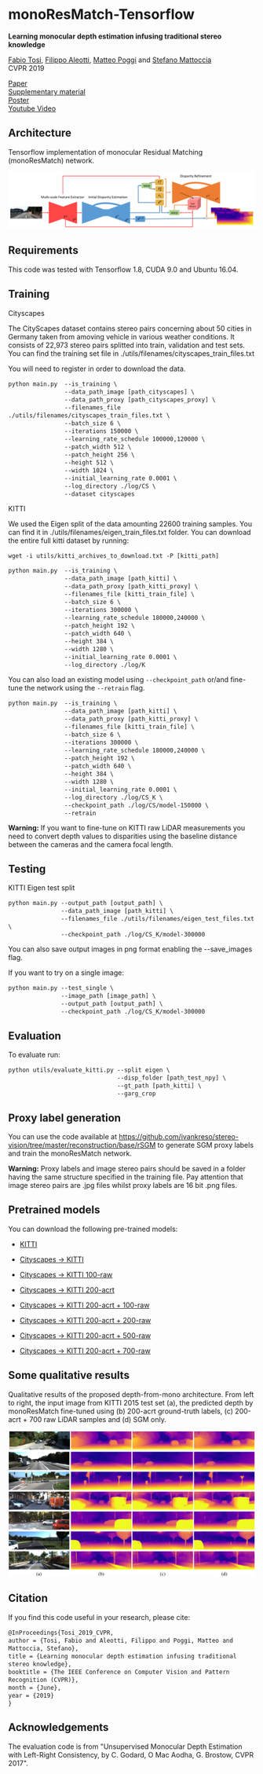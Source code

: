 # monoResMatch-Tensorflow
**Learning monocular depth estimation infusing traditional stereo knowledge**

[Fabio Tosi](https://vision.disi.unibo.it/~ftosi/), [Filippo Aleotti](https://vision.disi.unibo.it/~faleotti/), [Matteo Poggi](https://vision.disi.unibo.it/~mpoggi/) and [Stefano Mattoccia](https://vision.disi.unibo.it/~smatt/Site/Home.html)   
CVPR 2019


[Paper](https://vision.disi.unibo.it/~ftosi/papers/monoResMatch.pdf)   
[Supplementary material](https://vision.disi.unibo.it/~ftosi/papers/monoResMatch_supp.pdf)   
[Poster](https://vision.disi.unibo.it/~ftosi/papers/monoResMatch_poster.pdf)  
[Youtube Video](https://www.youtube.com/watch?v=h6Wo5MqbCY0&t=2s)

## Architecture
Tensorflow implementation of monocular Residual Matching (monoResMatch) network.

![Alt text](./images/architecture.png?raw=true "architecture")


## Requirements
This code was tested with Tensorflow 1.8, CUDA 9.0 and Ubuntu 16.04. 


## Training

Cityscapes

The CityScapes dataset contains stereo pairs concerning about 50 cities in Germany taken from amoving vehicle in various weather conditions. It consists of 22,973 stereo pairs splitted into train, validation and test sets. You can find the training set file in ./utils/filenames/cityscapes_train_files.txt 

You will need to register in order to download the data. 

```shell
python main.py  --is_training \
                --data_path_image [path_cityscapes] \
                --data_path_proxy [path_cityscapes_proxy] \
                --filenames_file ./utils/filenames/cityscapes_train_files.txt \
                --batch_size 6 \
                --iterations 150000 \
                --learning_rate_schedule 100000,120000 \
                --patch_width 512 \
                --patch_height 256 \ 
                --height 512 \ 
                --width 1024 \ 
                --initial_learning_rate 0.0001 \ 
                --log_directory ./log/CS \ 
                --dataset cityscapes
```


KITTI

We used the Eigen split of the data amounting 22600 training samples. You can find it in ./utils/filenames/eigen_train_files.txt folder.
You can download the entire full kitti dataset by running:
```shell
wget -i utils/kitti_archives_to_download.txt -P [kitti_path]
```

```shell
python main.py  --is_training \
                --data_path_image [path_kitti] \ 
                --data_path_proxy [path_kitti_proxy] \
                --filenames_file [kitti_train_file] \
                --batch_size 6 \ 
                --iterations 300000 \
                --learning_rate_schedule 180000,240000 \
                --patch_height 192 \ 
                --patch_width 640 \ 
                --height 384 \ 
                --width 1280 \ 
                --initial_learning_rate 0.0001 \ 
                --log_directory ./log/K 
```

You can also load an existing model using ``` --checkpoint_path ``` or/and fine-tune the network using the ``` --retrain ``` flag.

```shell
python main.py  --is_training \
                --data_path_image [path_kitti] \ 
                --data_path_proxy [path_kitti_proxy] \
                --filenames_file [kitti_train_file] \
                --batch_size 6 \ 
                --iterations 300000 \
                --learning_rate_schedule 180000,240000 \
                --patch_height 192 \ 
                --patch_width 640 \ 
                --height 384 \ 
                --width 1280 \ 
                --initial_learning_rate 0.0001 \ 
                --log_directory ./log/CS_K \ 
                --checkpoint_path ./log/CS/model-150000 \
                --retrain
```

**Warning:** If you want to fine-tune on KITTI raw LiDAR measurements you need to convert depth values to disparities using the baseline distance between the cameras and the camera focal length. 

## Testing

KITTI Eigen test split
```shell
python main.py --output_path [output_path] \ 
               --data_path_image [path_kitti] \
               --filenames_file ./utils/filenames/eigen_test_files.txt \
               --checkpoint_path ./log/CS_K/model-300000
```
You can also save output images in png format enabling the --save_images flag. 

If you want to try on a single image:

```shell
python main.py --test_single \
               --image_path [image_path] \
               --output_path [output_path] \ 
               --checkpoint_path ./log/CS_K/model-300000
```
## Evaluation

To evaluate run:

```shell
python utils/evaluate_kitti.py --split eigen \
                               --disp_folder [path_test_npy] \
                               --gt_path [path_kitti] \ 
                               --garg_crop
```

## Proxy label generation

You can use the code available at https://github.com/ivankreso/stereo-vision/tree/master/reconstruction/base/rSGM to generate SGM proxy labels and train the monoResMatch network. 

**Warning:** Proxy labels and image stereo pairs should be saved in a folder having the same structure specified in the training file. Pay attention that image stereo pairs are .jpg files whilst proxy labels are 16 bit .png files. 



## Pretrained models

You can download the following pre-trained models:


* [KITTI](https://drive.google.com/open?id=1Uw8nKX-0J3D0y8XN9wMN3lzgx9rGpdTy)

* [Cityscapes -> KITTI](https://drive.google.com/open?id=1kM_HGcIug_a4CczYHidXvpoUFuqnLozN)

* [Cityscapes -> KITTI 100-raw](https://drive.google.com/open?id=1hMf7e3Nl709SMzH1DoKAfOt4_dAgcrhw)

* [Cityscapes -> KITTI 200-acrt](https://drive.google.com/open?id=1SxZH4TJpx7WCdearGHuWfui_DCmRbK6n)

* [Cityscapes -> KITTI 200-acrt + 100-raw](https://drive.google.com/open?id=1PDkpgvQjKL4DefU02LcZlUmDlMZRlW0i)

* [Cityscapes -> KITTI 200-acrt + 200-raw](https://drive.google.com/open?id=10idprVLQmrcEJWNq9ea95UvPhow1Azb2)

* [Cityscapes -> KITTI 200-acrt + 500-raw](https://drive.google.com/open?id=1C_Due2smrC1S8qZV6azLCoQY2tWO_aW0)

* [Cityscapes -> KITTI 200-acrt + 700-raw](https://drive.google.com/open?id=1jNVCOvbhjW6HhH5h7fK2p3RKrDH868D7)


## Some qualitative results
Qualitative results of the proposed depth-from-mono architecture. From left to right, the input image from KITTI 2015 test set (a), the predicted depth by monoResMatch fine-tuned using (b) 200-acrt ground-truth labels, (c) 200-acrt + 700 raw LiDAR samples and (d) SGM only.


![Alt text](./images/qualitative.png?raw=true "supplementary")


## Citation
If you find this code useful in your research, please cite:

```shell
@InProceedings{Tosi_2019_CVPR,
author = {Tosi, Fabio and Aleotti, Filippo and Poggi, Matteo and Mattoccia, Stefano},
title = {Learning monocular depth estimation infusing traditional stereo knowledge},
booktitle = {The IEEE Conference on Computer Vision and Pattern Recognition (CVPR)},
month = {June},
year = {2019}
}
```

## Acknowledgements

The evaluation code is from "Unsupervised Monocular Depth Estimation with Left-Right Consistency, by C. Godard, O Mac Aodha, G. Brostow, CVPR 2017".
